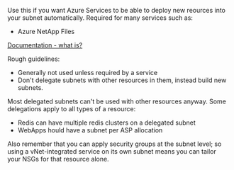 Use this if you want Azure Services to be able to deploy new reources into your subnet automatically. Required for many services such as:
- Azure NetApp Files

[Documentation - what is?](https://docs.microsoft.com/en-us/azure/virtual-network/subnet-delegation-overview)

Rough guidelines:

- Generally not used unless required by a service
- Don't delegate subnets with other resources in them, instead build new subnets. 

Most delegated subnets can't be used with other resources anyway. 
Some delegations apply to all types of a resource:
- Redis can have multiple redis clusters on a delegated subnet 
- WebApps hould have a subnet per ASP allocation

Also remember that you can apply security groups at the subnet level; so using a vNet-integrated 
service on its own subnet means you can tailor your NSGs for that resource alone.
